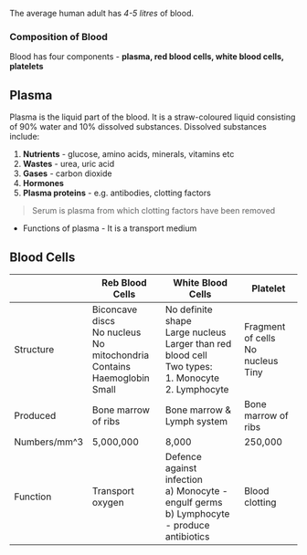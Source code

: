 The average human adult has *4-5 litres* of blood.
### Composition of Blood
Blood has four components - **plasma, red blood cells, white blood cells, platelets**

 Plasma
---
Plasma is the liquid part of the blood. It is a straw-coloured liquid consisting of 90% water and 10% dissolved substances. Dissolved substances include:
1. **Nutrients** - glucose, amino acids, minerals, vitamins etc
2. **Wastes** - urea, uric acid
3. **Gases** - carbon dioxide
4. **Hormones** 
5. **Plasma proteins** - e.g. antibodies, clotting factors
> Serum is plasma from which clotting factors have been removed
- Functions of plasma - It is a transport medium

 Blood Cells
 ---
 

|              | Reb Blood Cells                                                                   | White Blood Cells                                                                                              | Platelet                                |
| ------------ | --------------------------------------------------------------------------------- | -------------------------------------------------------------------------------------------------------------- | --------------------------------------- |
| Structure    | Biconcave discs<br>No nucleus<br>No mitochondria<br>Contains Haemoglobin<br>Small | No definite shape<br>Large nucleus<br>Larger than red blood cell<br>Two types:<br>1. Monocyte<br>2. Lymphocyte | Fragment of cells<br>No nucleus<br>Tiny |
| Produced     | Bone marrow of ribs                                                               | Bone marrow & Lymph system                                                                                     | Bone marrow of ribs                     |
| Numbers/mm^3 | 5,000,000                                                                         | 8,000                                                                                                          | 250,000                                 |
| Function     | Transport oxygen                                                                  | Defence against infection<br>a) Monocyte - engulf germs<br>b) Lymphocyte - produce antibiotics                 | Blood clotting                          |

